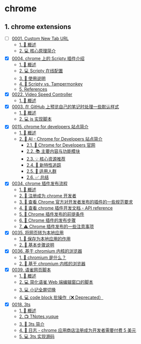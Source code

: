 # chrome


## 1. chrome extensions

- [ ] [0001. Custom New Tab URL](https://tdahuyou.github.io/TNotes.chrome/notes/0001.%20Custom%20New%20Tab%20URL/README)
  - [1. 📝 概述](https://tdahuyou.github.io/TNotes.chrome/notes/0001.%20Custom%20New%20Tab%20URL/README#1--概述)
  - [2. 💻 核心原理简介](https://tdahuyou.github.io/TNotes.chrome/notes/0001.%20Custom%20New%20Tab%20URL/README#2--核心原理简介)
- [x] [0004. chrome 上的 Scripty 插件介绍](https://tdahuyou.github.io/TNotes.chrome/notes/0004.%20chrome%20%E4%B8%8A%E7%9A%84%20Scripty%20%E6%8F%92%E4%BB%B6%E4%BB%8B%E7%BB%8D/README)
  - [1. 📝 概述](https://tdahuyou.github.io/TNotes.chrome/notes/0004.%20chrome%20%E4%B8%8A%E7%9A%84%20Scripty%20%E6%8F%92%E4%BB%B6%E4%BB%8B%E7%BB%8D/README#1--概述)
  - [2. 💻 Scripty 在线配置](https://tdahuyou.github.io/TNotes.chrome/notes/0004.%20chrome%20%E4%B8%8A%E7%9A%84%20Scripty%20%E6%8F%92%E4%BB%B6%E4%BB%8B%E7%BB%8D/README#2--scripty-在线配置)
  - [3. 📒 使用说明](https://tdahuyou.github.io/TNotes.chrome/notes/0004.%20chrome%20%E4%B8%8A%E7%9A%84%20Scripty%20%E6%8F%92%E4%BB%B6%E4%BB%8B%E7%BB%8D/README#3--使用说明)
  - [4. 📒 Scripty vs. Tampermonkey](https://tdahuyou.github.io/TNotes.chrome/notes/0004.%20chrome%20%E4%B8%8A%E7%9A%84%20Scripty%20%E6%8F%92%E4%BB%B6%E4%BB%8B%E7%BB%8D/README#4--scripty-vs-tampermonkey)
  - [5. References](https://tdahuyou.github.io/TNotes.chrome/notes/0004.%20chrome%20%E4%B8%8A%E7%9A%84%20Scripty%20%E6%8F%92%E4%BB%B6%E4%BB%8B%E7%BB%8D/README#5-references)
- [x] [0022. Video Speed Controller](https://tdahuyou.github.io/TNotes.chrome/notes/0022.%20Video%20Speed%20Controller/README)
  - [1. 📝 概述](https://tdahuyou.github.io/TNotes.chrome/notes/0022.%20Video%20Speed%20Controller/README#1--概述)
- [x] [0003. 在 GitHub 上预览自己的笔记时处理一些默认样式](https://tdahuyou.github.io/TNotes.chrome/notes/0003.%20%E5%9C%A8%20GitHub%20%E4%B8%8A%E9%A2%84%E8%A7%88%E8%87%AA%E5%B7%B1%E7%9A%84%E7%AC%94%E8%AE%B0%E6%97%B6%E5%A4%84%E7%90%86%E4%B8%80%E4%BA%9B%E9%BB%98%E8%AE%A4%E6%A0%B7%E5%BC%8F/README)
  - [1. 📝 概述](https://tdahuyou.github.io/TNotes.chrome/notes/0003.%20%E5%9C%A8%20GitHub%20%E4%B8%8A%E9%A2%84%E8%A7%88%E8%87%AA%E5%B7%B1%E7%9A%84%E7%AC%94%E8%AE%B0%E6%97%B6%E5%A4%84%E7%90%86%E4%B8%80%E4%BA%9B%E9%BB%98%E8%AE%A4%E6%A0%B7%E5%BC%8F/README#1--概述)
  - [2. 💻 js 实现脚本](https://tdahuyou.github.io/TNotes.chrome/notes/0003.%20%E5%9C%A8%20GitHub%20%E4%B8%8A%E9%A2%84%E8%A7%88%E8%87%AA%E5%B7%B1%E7%9A%84%E7%AC%94%E8%AE%B0%E6%97%B6%E5%A4%84%E7%90%86%E4%B8%80%E4%BA%9B%E9%BB%98%E8%AE%A4%E6%A0%B7%E5%BC%8F/README#2--js-实现脚本)
- [x] [0015. chrome for developers 站点简介](https://tdahuyou.github.io/TNotes.chrome/notes/0015.%20chrome%20for%20developers%20%E7%AB%99%E7%82%B9%E7%AE%80%E4%BB%8B/README)
  - [1. 📝 概述](https://tdahuyou.github.io/TNotes.chrome/notes/0015.%20chrome%20for%20developers%20%E7%AB%99%E7%82%B9%E7%AE%80%E4%BB%8B/README#1--概述)
  - [2. 🤖 AI - Chrome for Developers 站点简介](https://tdahuyou.github.io/TNotes.chrome/notes/0015.%20chrome%20for%20developers%20%E7%AB%99%E7%82%B9%E7%AE%80%E4%BB%8B/README#2--ai---chrome-for-developers-站点简介)
    - [2.1. 🔗 Chrome for Developers 官网](https://tdahuyou.github.io/TNotes.chrome/notes/0015.%20chrome%20for%20developers%20%E7%AB%99%E7%82%B9%E7%AE%80%E4%BB%8B/README#21--chrome-for-developers-官网)
    - [2.2. 📚 主要内容与功能模块](https://tdahuyou.github.io/TNotes.chrome/notes/0015.%20chrome%20for%20developers%20%E7%AB%99%E7%82%B9%E7%AE%80%E4%BB%8B/README#22--主要内容与功能模块)
    - [2.3. 💡 核心资源推荐](https://tdahuyou.github.io/TNotes.chrome/notes/0015.%20chrome%20for%20developers%20%E7%AB%99%E7%82%B9%E7%AE%80%E4%BB%8B/README#23--核心资源推荐)
    - [2.4. 🧪 新特性追踪](https://tdahuyou.github.io/TNotes.chrome/notes/0015.%20chrome%20for%20developers%20%E7%AB%99%E7%82%B9%E7%AE%80%E4%BB%8B/README#24--新特性追踪)
    - [2.5. 📢 适用人群](https://tdahuyou.github.io/TNotes.chrome/notes/0015.%20chrome%20for%20developers%20%E7%AB%99%E7%82%B9%E7%AE%80%E4%BB%8B/README#25--适用人群)
    - [2.6. ✅ 总结](https://tdahuyou.github.io/TNotes.chrome/notes/0015.%20chrome%20for%20developers%20%E7%AB%99%E7%82%B9%E7%AE%80%E4%BB%8B/README#26--总结)
- [x] [0034. chrome 插件发布流程](https://tdahuyou.github.io/TNotes.chrome/notes/0034.%20chrome%20%E6%8F%92%E4%BB%B6%E5%8F%91%E5%B8%83%E6%B5%81%E7%A8%8B/README)
  - [1. 📝 概述](https://tdahuyou.github.io/TNotes.chrome/notes/0034.%20chrome%20%E6%8F%92%E4%BB%B6%E5%8F%91%E5%B8%83%E6%B5%81%E7%A8%8B/README#1--概述)
  - [2. 🔗 注册成为 chrome 开发者](https://tdahuyou.github.io/TNotes.chrome/notes/0034.%20chrome%20%E6%8F%92%E4%BB%B6%E5%8F%91%E5%B8%83%E6%B5%81%E7%A8%8B/README#2--注册成为-chrome-开发者)
  - [3. 🔗 查看 Chrome 官方对开发者发布的插件的一些规范要求](https://tdahuyou.github.io/TNotes.chrome/notes/0034.%20chrome%20%E6%8F%92%E4%BB%B6%E5%8F%91%E5%B8%83%E6%B5%81%E7%A8%8B/README#3--查看-chrome-官方对开发者发布的插件的一些规范要求)
  - [4. 🔗 查看 chrome 插件开发文档 - API reference](https://tdahuyou.github.io/TNotes.chrome/notes/0034.%20chrome%20%E6%8F%92%E4%BB%B6%E5%8F%91%E5%B8%83%E6%B5%81%E7%A8%8B/README#4--查看-chrome-插件开发文档---api-reference)
  - [5. 📒 Chrome 插件发布的前提条件](https://tdahuyou.github.io/TNotes.chrome/notes/0034.%20chrome%20%E6%8F%92%E4%BB%B6%E5%8F%91%E5%B8%83%E6%B5%81%E7%A8%8B/README#5--chrome-插件发布的前提条件)
  - [6. 📒 Chrome 插件的发布步骤](https://tdahuyou.github.io/TNotes.chrome/notes/0034.%20chrome%20%E6%8F%92%E4%BB%B6%E5%8F%91%E5%B8%83%E6%B5%81%E7%A8%8B/README#6--chrome-插件的发布步骤)
  - [7. ⚠️ Chrome 插件发布的一些注意事项](https://tdahuyou.github.io/TNotes.chrome/notes/0034.%20chrome%20%E6%8F%92%E4%BB%B6%E5%8F%91%E5%B8%83%E6%B5%81%E7%A8%8B/README#7-️-chrome-插件发布的一些注意事项)
- [x] [0035. 将网页转为本地应用](https://tdahuyou.github.io/TNotes.chrome/notes/0035.%20%E5%B0%86%E7%BD%91%E9%A1%B5%E8%BD%AC%E4%B8%BA%E6%9C%AC%E5%9C%B0%E5%BA%94%E7%94%A8/README)
  - [1. 📒 保存为本地应用的作用](https://tdahuyou.github.io/TNotes.chrome/notes/0035.%20%E5%B0%86%E7%BD%91%E9%A1%B5%E8%BD%AC%E4%B8%BA%E6%9C%AC%E5%9C%B0%E5%BA%94%E7%94%A8/README#1--保存为本地应用的作用)
  - [2. 📒 基本步骤说明](https://tdahuyou.github.io/TNotes.chrome/notes/0035.%20%E5%B0%86%E7%BD%91%E9%A1%B5%E8%BD%AC%E4%B8%BA%E6%9C%AC%E5%9C%B0%E5%BA%94%E7%94%A8/README#2--基本步骤说明)
- [x] [0036. 基于 chromium 内核的浏览器](https://tdahuyou.github.io/TNotes.chrome/notes/0036.%20%E5%9F%BA%E4%BA%8E%20chromium%20%E5%86%85%E6%A0%B8%E7%9A%84%E6%B5%8F%E8%A7%88%E5%99%A8/README)
  - [1. 🤔 chromium 是什么？](https://tdahuyou.github.io/TNotes.chrome/notes/0036.%20%E5%9F%BA%E4%BA%8E%20chromium%20%E5%86%85%E6%A0%B8%E7%9A%84%E6%B5%8F%E8%A7%88%E5%99%A8/README#1--chromium-是什么)
  - [2. 📒 基于 chromium 内核的浏览器](https://tdahuyou.github.io/TNotes.chrome/notes/0036.%20%E5%9F%BA%E4%BA%8E%20chromium%20%E5%86%85%E6%A0%B8%E7%9A%84%E6%B5%8F%E8%A7%88%E5%99%A8/README#2--基于-chromium-内核的浏览器)
- [x] [0039. 语雀网页脚本](https://tdahuyou.github.io/TNotes.chrome/notes/0039.%20%E8%AF%AD%E9%9B%80%E7%BD%91%E9%A1%B5%E8%84%9A%E6%9C%AC/README)
  - [1. 📝 概述](https://tdahuyou.github.io/TNotes.chrome/notes/0039.%20%E8%AF%AD%E9%9B%80%E7%BD%91%E9%A1%B5%E8%84%9A%E6%9C%AC/README#1--概述)
  - [2. 💻 简化语雀 Web 端编辑窗口的脚本](https://tdahuyou.github.io/TNotes.chrome/notes/0039.%20%E8%AF%AD%E9%9B%80%E7%BD%91%E9%A1%B5%E8%84%9A%E6%9C%AC/README#2--简化语雀-web-端编辑窗口的脚本)
  - [3. 💻 小记全屏切换](https://tdahuyou.github.io/TNotes.chrome/notes/0039.%20%E8%AF%AD%E9%9B%80%E7%BD%91%E9%A1%B5%E8%84%9A%E6%9C%AC/README#3--小记全屏切换)
  - [4. 💻 code block 批操作（❌ Deprecated）](https://tdahuyou.github.io/TNotes.chrome/notes/0039.%20%E8%AF%AD%E9%9B%80%E7%BD%91%E9%A1%B5%E8%84%9A%E6%9C%AC/README#4--code-block-批操作-deprecated)
- [x] [0018. 3ts](https://tdahuyou.github.io/TNotes.chrome/notes/0018.%203ts/README)
  - [1. 📝 概述](https://tdahuyou.github.io/TNotes.chrome/notes/0018.%203ts/README#1--概述)
  - [2. 📺 TNotes.yuque](https://tdahuyou.github.io/TNotes.chrome/notes/0018.%203ts/README#2--tnotesyuque)
  - [3. 📒 3ts 简介](https://tdahuyou.github.io/TNotes.chrome/notes/0018.%203ts/README#3--3ts-简介)
  - [4. 📝 日志 - chrome 应用商店注册成为开发者需要付费 5 美元](https://tdahuyou.github.io/TNotes.chrome/notes/0018.%203ts/README#4--日志---chrome-应用商店注册成为开发者需要付费-5-美元)
  - [5. 💻 3ts 实现源码](https://tdahuyou.github.io/TNotes.chrome/notes/0018.%203ts/README#5--3ts-实现源码)
